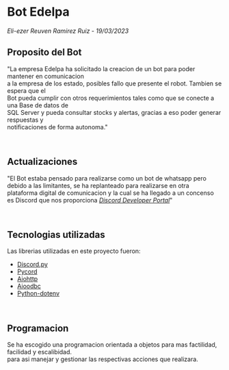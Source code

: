 # Bot Edelpa
<i>Eli-ezer Reuven Ramirez Ruiz - 19/03/2023</i>


## Proposito del Bot

"La empresa Edelpa ha solicitado la creacion de un bot para poder mantener en comunicacion <br>
a la empresa de los estado, posibles fallo que presente el robot. Tambien se espera que el <br>
Bot pueda cumplir con otros requerimientos tales como que se conecte a una Base de datos de <br>
SQL Server y pueda consultar stocks y alertas, gracias a eso poder generar respuestas y <br>
notificaciones de forma autonoma."

<br>

## Actualizaciones

"El Bot estaba pensado para realizarse como un bot de whatsapp pero 
<br>debido a las limitantes, se ha replanteado para realizarse en otra 
<br>plataforma digital de comunicacion y la cual se ha llegado a un concenso 
<br>es Discord que nos proporciona <i>[Discord Developer Portal](https://discord.com/login?redirect_to=%2Fdevelopers%2Fapplications)</i>"

<br>

## Tecnologias utilizadas

Las librerias utilizadas en este proyecto fueron:
- [Discord.py](https://discordpy.readthedocs.io/en/stable/)
- [Pycord](https://docs.pycord.dev/en/stable/)
- [Aiohttp](https://docs.aiohttp.org/en/stable/)
- [Aioodbc](https://github.com/aio-libs/aioodbc/)
- [Python-dotenv](https://pypi.org/project/python-dotenv/)

<br>

## Programacion

Se ha escogido una programacion orientada a objetos para mas factilidad, facilidad y escalibidad.
<br>para asi manejar y gestionar las respectivas acciones que realizara.

